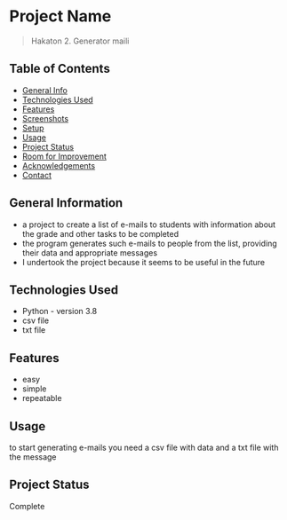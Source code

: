 
# Project Name
> Hakaton 2. Generator maili


## Table of Contents
* [General Info](#general-information)
* [Technologies Used](#technologies-used)
* [Features](#features)
* [Screenshots](#screenshots)
* [Setup](#setup)
* [Usage](#usage)
* [Project Status](#project-status)
* [Room for Improvement](#room-for-improvement)
* [Acknowledgements](#acknowledgements)
* [Contact](#contact)
<!-- * [License](#license) -->


## General Information
- a project to create a list of e-mails to students with information about the grade and other tasks to be completed
- the program generates such e-mails to people from the list, providing their data and appropriate messages
- I undertook the project because it seems to be useful in the future



## Technologies Used
- Python - version 3.8
- csv file
- txt file



## Features
- easy
- simple
- repeatable




## Usage
to start generating e-mails you need a csv file with data and a txt file with the message



## Project Status
Complete







